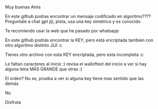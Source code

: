 Muy buenas Ainis

En este github podras encontrar un mensaje codificado en algoritmo???? Preguntale a chat gpt jiji, pista, usa una key simetrica y es conocido

Te recomiendo usar la web que he pasado por whatsapp

En este github podrás encontrar la KEY, pero está encriptada tambien con otro algoritmo distinto JIJI :c 

Tienes otro archivo con esta KEY encriptada, pero esta incompleta :c 

Le faltan caracteres al inicio :) revisa el walloftext del inicio a ver si hay alguna letra MÁS GRANDE que otras :) 

El orden? Nu se, prueba a ver si alguna key tiene mas sentido que las demás 

Nu

Disfruta
